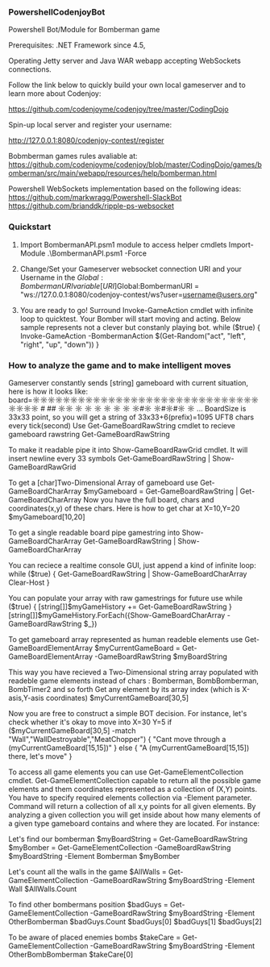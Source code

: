 ### PowershellCodenjoyBot
Powershell Bot/Module for Bomberman game 

Prerequisites: .NET Framework since 4.5,

Operating Jetty server and Java WAR webapp accepting WebSockets connections.

Follow the link below to quickly build your own local gameserver and to learn more about Codenjoy:

https://github.com/codenjoyme/codenjoy/tree/master/CodingDojo


Spin-up local server and register your username:

http://127.0.0.1:8080/codenjoy-contest/register

Bobmberman games rules avaliable at:
https://github.com/codenjoyme/codenjoy/blob/master/CodingDojo/games/bomberman/src/main/webapp/resources/help/bomberman.html

Powershell WebSockets implementation based on the following ideas:
https://github.com/markwragg/Powershell-SlackBot
https://github.com/brianddk/ripple-ps-websocket

### Quickstart

1. Import BombermanAPI.psm1 module to access helper cmdlets 
Import-Module .\BombermanAPI.psm1 -Force

2. Change/Set your Gameserver websocket connection URI and your Username in the $Global:BombermanURI variable
[URI]$Global:BombermanURI = "ws://127.0.0.1:8080/codenjoy-contest/ws?user=username@users.org"

3. You are ready to go! 
Surround Invoke-GameAction cmdlet with infinite loop to quicktest.
Your Bomber will start moving and acting.
Below sample represents not a clever but constanly playing bot.
while ($true)
{
	Invoke-GameAction -BombermanAction $(Get-Random("act", "left", "right", "up", "down"))
}


### How to analyze the game and to make intelligent moves

Gameserver constantly sends [string] gameboard with current situation, here is how it looks like:
board=☼☼☼☼☼☼☼☼☼☼☼☼☼☼☼☼☼☼☼☼☼☼☼☼☼☼☼☼☼☼☼☼☼☼                     #  ##     ☼☼ ☼ ☼ ☼ ☼ ☼ ☼ ☼#☼ ☼#☼#☼ ☼ ...
BoardSize is 33x33 point, so you will get a string of 33x33+6(prefix)=1095 UFT8 chars every tick(second) 
Use Get-GameBoardRawString cmdlet to recieve gameboard rawstring
Get-GameBoardRawString

To make it readable pipe it into Show-GameBoardRawGrid cmdlet. It will insert newline every 33 symbols
Get-GameBoardRawString | Show-GameBoardRawGrid

To get a [char]Two-Dimensional Array of gameboard use Get-GameBoardCharArray
$myGameboard = Get-GameBoardRawString | Get-GameBoardCharArray
Now you have the full board, chars and coordinates(x,y) of these chars. Here is how to get char at X=10,Y=20
$myGameboard[10,20]

To get a single readable board pipe gamestring into Show-GameBoardCharArray
Get-GameBoardRawString | Show-GameBoardCharArray

You can reciece a realtime console GUI, just append a kind of infinite loop:
while ($true)
{
	Get-GameBoardRawString | Show-GameBoardCharArray
	Clear-Host
}

You can populate your array with raw gamestrings for future use
while ($true)
{
	[string[]]$myGameHistory += Get-GameBoardRawString
}
[string[]]$myGameHistory.ForEach({Show-GameBoardCharArray -GameBoardRawString $_})


To get gameboard array represented as human readeble elements use Get-GameBoardElementArray
$myCurrentGameBoard = Get-GameBoardElementArray -GameBoardRawString $myBoardString

This way you have recieved a Two-Dimensional string array populated with readeble game elements instead of chars :
Bomberman, BombBomberman, BombTimer2 and so forth
Get any element by its array index (which is X-asis,Y-asis coordinates)
$myCurrentGameBoard[30,5]

Now you are free to construct a simple BOT decision.
For instance, let's check whether it's okay to move into X=30 Y=5
if ($myCurrentGameBoard[30,5] -match "Wall","WallDestroyable","MeatChopper")
{
	"Cant move through a $($myCurrentGameBoard[15,15])"
}
else 
{
	"A $($myCurrentGameBoard[15,15]) there, let's move"
}

To access all game elements you can use Get-GameElementCollection cmdlet.
Get-GameElementCollection capable to return all the possible game elements and them coordinates represented as a collection of (X,Y) points.
You have to specify required elements collection via -Element parameter.
Command will return a collection of all x,y points for all given elements.
By analyzing a given collection you will get inside about how many elements of a given type gameboard contains and where they are located.
For instance:

Let's find our bomberman
$myBoardString = Get-GameBoardRawString 
$myBomber = Get-GameElementCollection -GameBoardRawString $myBoardString -Element Bomberman
$myBomber

Let's count all the walls in the game
$AllWalls = Get-GameElementCollection -GameBoardRawString $myBoardString -Element Wall
$AllWalls.Count

To find other bombermans position
$badGuys = Get-GameElementCollection -GameBoardRawString $myBoardString -Element OtherBomberman
$badGuys.Count
$badGuys[0]
$badGuys[1]
$badGuys[2]

To be aware of placed enemies bombs
$takeCare = Get-GameElementCollection -GameBoardRawString $myBoardString -Element OtherBombBomberman
$takeCare[0]
